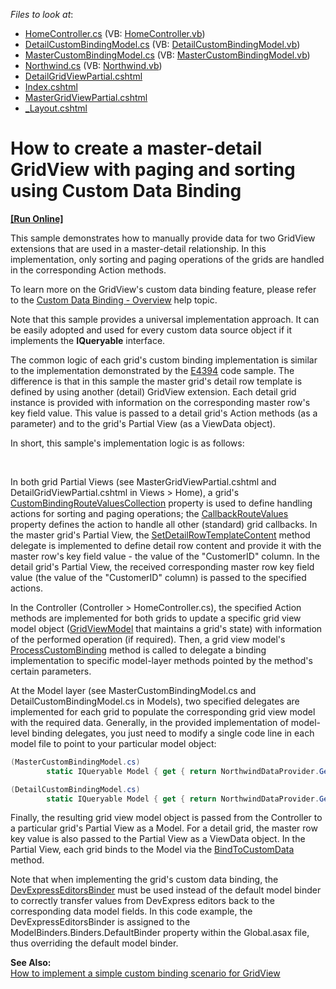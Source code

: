 <!-- default file list -->
*Files to look at*:

* [HomeController.cs](./CS/Example/Controllers/HomeController.cs) (VB: [HomeController.vb](./VB/Example/Controllers/HomeController.vb))
* [DetailCustomBindingModel.cs](./CS/Example/Models/DetailCustomBindingModel.cs) (VB: [DetailCustomBindingModel.vb](./VB/Example/Models/DetailCustomBindingModel.vb))
* [MasterCustomBindingModel.cs](./CS/Example/Models/MasterCustomBindingModel.cs) (VB: [MasterCustomBindingModel.vb](./VB/Example/Models/MasterCustomBindingModel.vb))
* [Northwind.cs](./CS/Example/Models/Northwind.cs) (VB: [Northwind.vb](./VB/Example/Models/Northwind.vb))
* [DetailGridViewPartial.cshtml](./CS/Example/Views/Home/DetailGridViewPartial.cshtml)
* [Index.cshtml](./CS/Example/Views/Home/Index.cshtml)
* [MasterGridViewPartial.cshtml](./CS/Example/Views/Home/MasterGridViewPartial.cshtml)
* [_Layout.cshtml](./CS/Example/Views/Shared/_Layout.cshtml)
<!-- default file list end -->
# How to create a master-detail GridView with paging and sorting using Custom Data Binding
<!-- run online -->
**[[Run Online]](https://codecentral.devexpress.com/e4398)**
<!-- run online end -->


<p>This sample demonstrates how to manually provide data for two GridView extensions that are used in a master-detail relationship. In this implementation, only sorting and paging operations of the grids are handled in the corresponding Action methods.</p><p>To learn more on the GridView's custom data binding feature, please refer to the <a href="http://documentation.devexpress.com/#AspNet/CustomDocument14374"><u>Custom Data Binding - Overview</u></a> help topic.</p><p>Note that this sample provides a universal implementation approach. It can be easily adopted and used for every custom data source object if it implements the <strong>IQueryable</strong> interface. </p><p>The common logic of each grid's custom binding implementation is similar to the implementation demonstrated by the <a href="http://www.devexpress.com/Support/Center/Example/Details/E4394"><u>E4394</u></a> code sample. The difference is that in this sample the master grid's detail row template is defined by using another (detail) GridView extension. Each detail grid instance is provided with information on the corresponding master row's key field value. This value is passed to a detail grid's Action methods (as a parameter) and to the grid's Partial View (as a ViewData object).</p><p></p><p>In short, this sample's implementation logic is as follows:</p><br />
<p>In both grid Partial Views (see MasterGridViewPartial.cshtml and DetailGridViewPartial.cshtml in Views > Home), a grid's <a href="http://documentation.devexpress.com/#AspNet/DevExpressWebMvcGridViewSettings_CustomBindingRouteValuesCollectiontopic"><u>CustomBindingRouteValuesCollection</u></a> property is used to define handling actions for sorting and paging operations; the <a href="http://documentation.devexpress.com/#AspNet/DevExpressWebMvcGridViewSettings_CallbackRouteValuestopic"><u>CallbackRouteValues</u></a> property defines the action to handle all other (standard) grid callbacks. In the master grid's Partial View, the <a href="http://documentation.devexpress.com/#AspNet/DevExpressWebMvcGridViewSettings_SetDetailRowTemplateContenttopic"><u>SetDetailRowTemplateContent</u></a> method delegate is implemented to define detail row content and provide it with the master row's key field value - the value of the "CustomerID" column. In the detail grid's Partial View, the received corresponding master row key field value (the value of the "CustomerID" column) is passed to the specified actions.</p><p>In the Controller (Controller > HomeController.cs), the specified Action methods are implemented for both grids to update a specific grid view model object (<a href="http://documentation.devexpress.com/#AspNet/clsDevExpressWebMvcGridViewModeltopic"><u>GridViewModel</u></a> that maintains a grid's state) with information of the performed operation (if required). Then, a grid view model's <a href="http://documentation.devexpress.com/#AspNet/DevExpressWebMvcGridViewModel_ProcessCustomBindingtopic"><u>ProcessCustomBinding</u></a> method is called to delegate a binding implementation to specific model-layer methods pointed by the method's certain parameters.</p><p>At the Model layer (see MasterCustomBindingModel.cs and DetailCustomBindingModel.cs in Models), two specified delegates are implemented for each grid to populate the corresponding grid view model with the required data. Generally, in the provided implementation of model-level binding delegates, you just need to modify a single code line in each model file to point to your particular model object:<br />
</p>

```cs
(MasterCustomBindingModel.cs)
        static IQueryable Model { get { return NorthwindDataProvider.GetCustomers(); } }

```



```cs
(DetailCustomBindingModel.cs)
        static IQueryable Model { get { return NorthwindDataProvider.GetInvoices(); } }

```

<p>Finally, the resulting grid view model object is passed from the Controller to a particular grid's Partial View as a Model. For a detail grid, the master row key value is also passed to the Partial View as a ViewData object. In the Partial View, each grid binds to the Model via the <a href="http://documentation.devexpress.com/#AspNet/DevExpressWebMvcGridViewExtension_BindToCustomDatatopic"><u>BindToCustomData</u></a> method.</p><p>Note that when implementing the grid's custom data binding, the <a href="http://help.devexpress.com/#AspNet/clsDevExpressWebMvcDevExpressEditorsBindertopic"><u>DevExpressEditorsBinder</u></a> must be used instead of the default model binder to correctly transfer values from DevExpress editors back to the corresponding data model fields. In this code example, the DevExpressEditorsBinder is assigned to the ModelBinders.Binders.DefaultBinder property within the Global.asax file, thus overriding the default model binder.</p><p><strong>See Also:<br />
</strong><a href="https://www.devexpress.com/Support/Center/p/E4394">How to implement a simple custom binding scenario for GridView</a></p>

<br/>


